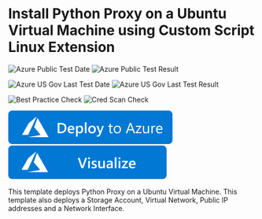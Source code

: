 # Install Python Proxy on a Ubuntu Virtual Machine using Custom Script Linux Extension

![Azure Public Test Date](https://azurequickstartsservice.blob.core.windows.net/badges/application-workloads/python/python-proxy-on-ubuntu/PublicLastTestDate.svg)
![Azure Public Test Result](https://azurequickstartsservice.blob.core.windows.net/badges/application-workloads/python/python-proxy-on-ubuntu/PublicDeployment.svg)

![Azure US Gov Last Test Date](https://azurequickstartsservice.blob.core.windows.net/badges/application-workloads/python/python-proxy-on-ubuntu/FairfaxLastTestDate.svg)
![Azure US Gov Last Test Result](https://azurequickstartsservice.blob.core.windows.net/badges/application-workloads/python/python-proxy-on-ubuntu/FairfaxDeployment.svg)

![Best Practice Check](https://azurequickstartsservice.blob.core.windows.net/badges/application-workloads/python/python-proxy-on-ubuntu/BestPracticeResult.svg)
![Cred Scan Check](https://azurequickstartsservice.blob.core.windows.net/badges/application-workloads/python/python-proxy-on-ubuntu/CredScanResult.svg)

[![Deploy To Azure](https://raw.githubusercontent.com/Azure/azure-quickstart-templates/master/1-CONTRIBUTION-GUIDE/images/deploytoazure.svg?sanitize=true)](https://portal.azure.com/#create/Microsoft.Template/uri/https%3A%2F%2Fraw.githubusercontent.com%2FAzure%2Fazure-quickstart-templates%2Fmaster%2Fapplication-workloads%2Fpython%2Fpython-proxy-on-ubuntu%2Fazuredeploy.json)  [![Visualize](https://raw.githubusercontent.com/Azure/azure-quickstart-templates/master/1-CONTRIBUTION-GUIDE/images/visualizebutton.svg?sanitize=true)](http://armviz.io/#/?load=https%3A%2F%2Fraw.githubusercontent.com%2FAzure%2Fazure-quickstart-templates%2Fmaster%2Fapplication-workloads%2Fpython%2Fpython-proxy-on-ubuntu%2Fazuredeploy.json)

This template deploys Python Proxy on a Ubuntu Virtual Machine. This template also deploys a Storage Account, Virtual Network, Public IP addresses and a Network Interface.


